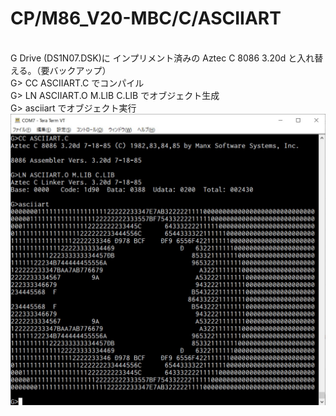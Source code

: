# CP/M86_V20-MBC/C/ASCIIART
\
G Drive (DS1N07.DSK)に インプリメント済みの Aztec C 8086 3.20d と入れ替える。（要バックアップ）
\
G> CC ASCIIART.C でコンパイル
\
G> LN ASCIIART.O M.LIB C.LIB でオブジェクト生成
\
G> asciiart でオブジェクト実行
\
![V20-MBC](https://github.com/kadokuratsuyoshi/retro_computing/blob/main/CPM86_V20-MBC/C/ASCIIART/c_asciiart.jpg)
